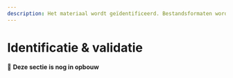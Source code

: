 ```yaml
---
description: Het materiaal wordt geïdentificeerd. Bestandsformaten worden gevalideerd.
---
```


# Identificatie & validatie

:construction: **Deze sectie is nog in opbouw**
